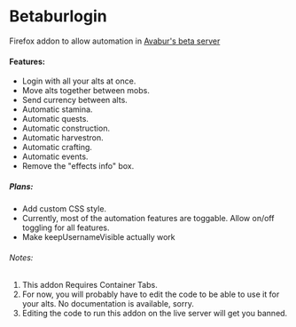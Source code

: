 # Betaburlogin
Firefox addon to allow automation in [Avabur's beta server](https://beta.avabur.com)

#### Features:
* Login with all your alts at once.
* Move alts together between mobs.
* Send currency between alts.
* Automatic stamina.
* Automatic quests.
* Automatic construction.
* Automatic harvestron.
* Automatic crafting.
* Automatic events.
* Remove the "effects info" box.

##### Plans:
* Add custom CSS style.
* Currently, most of the automation features are toggable. Allow on/off toggling for all features.
* Make keepUsernameVisible actually work

###### Notes:
1. This addon Requires Container Tabs.
2. For now, you will probably have to edit the code to be able to use it for your alts. No documentation is available, sorry.
3. Editing the code to run this addon on the live server will get you banned.
